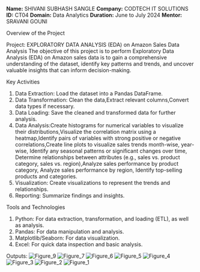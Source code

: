 **Name:** SHIVANI SUBHASH SANGLE
**Company:** CODTECH IT SOLUTIONS
**ID:** CT04
**Domain:** Data Analytics
**Duration:** June to July 2024
**Mentor:** SRAVANI GOUNI

Overview of the Project

Project: EXPLORATORY DATA ANALYSIS (EDA) on Amazon Sales Data Analysis
The objective of this project is to perform Exploratory Data Analysis (EDA) on Amazon sales data is to gain a comprehensive understanding of the dataset, identify key patterns and trends, and uncover valuable insights that can inform decision-making.

Key Activities                                                                                                    
1. Data Extraction: Load the dataset into a Pandas DataFrame.
2. Data Transformation: Clean the data,Extract relevant columns,Convert data types if necessary.
3. Data Loading: Save the cleaned and transformed data for further analysis.
4. Data Analysis:Create histograms for numerical variables to visualize their distributions,Visualize the correlation matrix using a heatmap,Identify pairs of variables with strong positive or negative correlations,Create line plots to visualize sales trends month-wise, year-wise, Identify any seasonal patterns or significant changes over time, Determine relationships between attributes (e.g., sales vs. product category, sales vs. region),Analyze sales performance by product category, Analyze sales performance by region, Identify top-selling products and categories.
5. Visualization: Create visualizations to represent the trends and relationships.
6. Reporting: Summarize findings and insights.


Tools and Technologies
1. Python: For data extraction, transformation, and loading (ETL), as well as analysis.
2. Pandas: For data manipulation and analysis.
3. Matplotlib/Seaborn: For data visualization.
4. Excel: For quick data inspection and basic analysis.

Outputs:
![Figure_9](https://github.com/user-attachments/assets/f3bffdfa-0e18-464f-86dc-bcde2c4c8ff2)
![Figure_7](https://github.com/user-attachments/assets/ad18a509-4aa1-4519-a59c-68e55155b7a7)
![Figure_6](https://github.com/user-attachments/assets/cdb3f3f4-f7af-4fc6-9756-8f68b6592a3c)
![Figure_5](https://github.com/user-attachments/assets/4c6f62e0-5991-4726-9107-07be5c12a065)
![Figure_4](https://github.com/user-attachments/assets/ed0ec7c5-248c-4fc1-8496-b4c3ad78fb41)
![Figure_3](https://github.com/user-attachments/assets/07917c32-b35f-4271-b8c9-efbd53b3d406)
![Figure_2](https://github.com/user-attachments/assets/ca02513c-d6d8-4c1f-8326-fb3ba4dada54)
![Figure_1](https://github.com/user-attachments/assets/50af4ab6-f45a-4504-b2d1-35b06ac57109)


